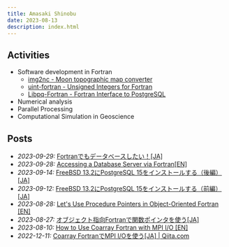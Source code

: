 ```yaml
---
title: Amasaki Shinobu
date: 2023-08-13
description: index.html
---
```


<div class="description">

## Activities
- Software development in Fortran
   - [img2nc - Moon topographic map converter](https://github.com/ShinobuAmasaki/img2nc) 
   - [uint-fortran - Unsigned Integers for Fortran](https://github.com/ShinobuAmasaki/uint-fortran)
   - [Libpq-Fortran - Fortran Interface to PostgreSQL](https://github.com/ShinobuAmasaki/libpq-fortran)
- Numerical analysis
- Parallel Processing
- Computational Simulation in Geoscience

## Posts
- *2023-09-29:* [Fortranでもデータベースしたい！[JA]](https://qiita.com/amasaki203/items/fa0ffaff614324fb6d5f)
- *2023-09-28:* [Accessing a Database Server via Fortran[EN]](items/accessing-a-database-server-via-fortran-en.html)
- *2023-09-14:* [FreeBSD 13.2にPostgreSQL 15をインストールする（後編）[JA]](items/postgresql15-on-freebsd13.2-part2.html)
- *2023-09-12:* [FreeBSD 13.2にPostgreSQL 15をインストールする（前編）[JA]](items/postgresql15-on-freebsd13.2-part1.html)
- *2023-08-28:* [Let's Use Procedure Pointers in Object-Oriented Fortran [EN]](items/lets-use-procedure-pointers-in-object-oriented-fortran.html)
- *2023-08-27:* [オブジェクト指向Fortranで関数ポインタを使う[JA]](https://qiita.com/amasaki203/items/0d6720dff303e3ec7b0f)
- *2023-08-10:* [How to Use Coarray Fortran with MPI I/O [EN]](items/how-to-use-coarray-fortran-with-mpi-io.html)
- *2022-12-11:* [Coarray FortranでMPI I/Oを使う[JA] | Qiita.com](https://qiita.com/amasaki203/items/4beb0d2b6984bf701dec)

</div>

